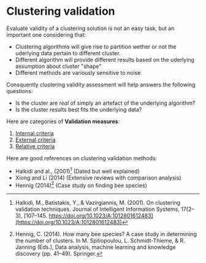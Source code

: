 # Clustering validation

Evaluate validity of a clustering solution is not an easy task, but an
important one considering that:

- Clustering algorithms will give rise to partition wether or not the uderlying data pertain to different cluster.
- Different algorithm will provide different results based on the uderlying assumption about cluster "shape"
- Different methods are variously sensitive to noise

Consquently clustering validity assessment will help answers the
following questions:
- Is the cluster are *real* of simply an artefact of the underlying algorithm?
- Is the cluster results best fits the underlying data?

Here are categories of **Validation measures**:
1. [Internal criteria](../10)
2. [External criteria](../20)
3. [Relative criteria](../27)


Here are good references on clustering validation methods:

- Halkidi and al., (2001)[^ref1] (Dated but well explained)
- Xiong and Li (2014) (Extensive reviews with comparison analysis)
- Hennig (2014)[^ref3] (Case study on finding bee species) 

[^ref1]: Halkidi, M., Batistakis, Y., & Vazirgiannis, M. (2001). On clustering validation techniques. Journal of Intelligent Information Systems, 17(2–3), [107–145. https://doi.org/10.1023/A:1012801612483](https://doi.org/10.1023/A:1012801612483)
[^ref2]: Xiong, H., Li Z. (2014). Clustering Validation Measures. In Aggarwal, C. C. (ed.), Reddy C. K.. (2014). Data Clustering: Algorithms and Applications (First edition). Chapman and Hall/CRC.
[^ref3]: Hennig, C. (2014). How many bee species? A case study in determining the number of clusters. In M. Spiliopoulou, L. Schmidt-Thieme, & R. Janning (Eds.), Data analysis, machine learning and knowledge discovery (pp. 41–49). Springer.

